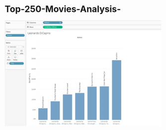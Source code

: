 # Top-250-Movies-Analysis-

![alt text](https://github.com/sevasguerrero/Top-250-Movies-Analysis-/blob/d2684906218b00b24ad110d2d442fa41e5495c71/Screen%20Shot%202023-04-27%20at%209.22.32%20PM.png)
